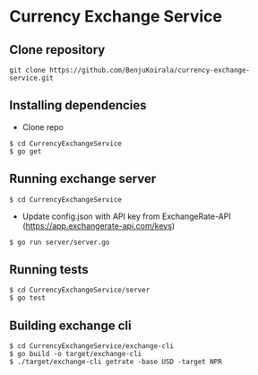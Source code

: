 # Currency Exchange Service

## Clone repository
```
git clone https://github.com/BenjuKoirala/currency-exchange-service.git
```
## Installing dependencies
* Clone repo
```
$ cd CurrencyExchangeService
$ go get
```


## Running exchange server
```
$ cd CurrencyExchangeService
```
* Update config.json with API key from ExchangeRate-API (https://app.exchangerate-api.com/keys)
```
$ go run server/server.go
```

## Running tests
```
$ cd CurrencyExchangeService/server
$ go test
```

## Building exchange cli
```
$ cd CurrencyExchangeService/exchange-cli
$ go build -o target/exchange-cli
$ ./target/exchange-cli getrate -base USD -target NPR
```


